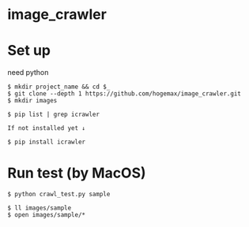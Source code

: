 # image_crawler

# Set up

need python

```
$ mkdir project_name && cd $_
$ git clone --depth 1 https://github.com/hogemax/image_crawler.git
$ mkdir images
```
```
$ pip list | grep icrawler
```
`If not installed yet ↓`

```
$ pip install icrawler
```

# Run test (by MacOS)

```
$ python crawl_test.py sample
```
```
$ ll images/sample
$ open images/sample/*
```
